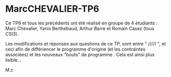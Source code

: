 # MarcCHEVALIER-TP6
Ce TP6 et tous les précédents ont été réalisé en groupe de 4 étudiants : Marc Chevalier, Yanis Berthebaud, Arthur Barre et Romain Casez (tous CSI3).

Les modifications et réponses aux questions de ce TP, sont entre " ///// ", et ceci afin de différiencer le programme d'origine (et les contraintes associées) et les nouveaux "bouts" de programme . Cela est ainsi plus lisible...

M.c

